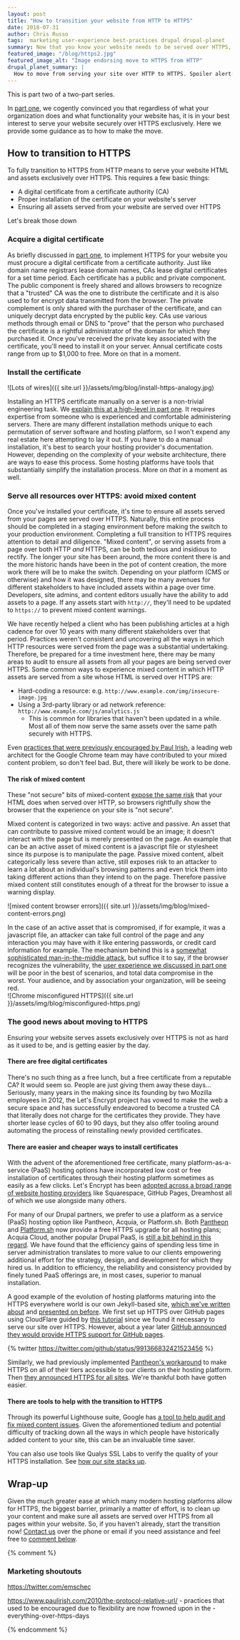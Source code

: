 ```yaml
---
layout: post
title: "How to transition your website from HTTP to HTTPS"
date: 2018-07-31
author: Chris Russo
tags:  marketing user-experience best-practices drupal drupal-planet
summary: Now that you know your website needs to be served over HTTPS, we help you get there.
featured_image: "/blog/https2.jpg"
featured_image_alt: "Image endorsing move to HTTPS from HTTP"
drupal_planet_summary: |
  How to move from serving your site over HTTP to HTTPS. Spoiler alert: there are some easy ways to do this with various Drupal hosting options. A quick read for guidance.
---
```


This is part two of a two-part series.

In [part one](/2018/06/26/why-you-need-https.html), we cogently convinced you that regardless of what your organization does and what functionality your website has, it is in your best interest to serve your website securely over HTTPS exclusively. Here we provide some guidance as to how to make the move.

## How to transition to HTTPS

To fully transition to HTTPS from HTTP means to serve your website HTML and assets exclusively over HTTPS. This requires a few basic things:

- A digital certificate from a certificate authority (CA)
- Proper installation of the certificate on your website's server
- Ensuring all assets served from your website are served over HTTPS

Let's break those down

### Acquire a digital certificate

As briefly discussed in [part one](/2018/06/26/why-you-need-https.html), to implement HTTPS for your website you must procure a digital certificate from a certificate authority. Just like domain name registrars lease domain names, CAs lease digital certificates for a set time period. Each certificate has a public and private component. The public component is freely shared and allows browsers to recognize that a "trusted" CA was the one to distribute the certificate and it is also used to for encrypt data transmitted from the browser. The private complement is only shared with the purchaser of the certificate, and can uniquely decrypt data encrypted by the public key. CAs use various methods through email or DNS to "prove" that the person who purchased the certificate is a rightful administrator of the domain for which they purchased it. Once you've received the private key associated with the certificate, you'll need to install it on your server. Annual certificate costs range from up to $1,000 to free. More on that in a moment.

### Install the certificate

![Lots of wires]({{ site.url }}/assets/img/blog/install-https-analogy.jpg)

Installing an HTTPS certificate manually on a server is a non-trivial engineering task. We [explain this at a high-level in part one](/2018/06/26/why-you-need-https.html#what-authentication-does-for-you). It  requires expertise from someone who is experienced and comfortable administering servers. There are many different installation methods unique to each permutation of server software and hosting platform, so I won't expend any real estate here attempting to lay it out. If you have to do a manual installation, it's best to search your hosting provider's documentation. However, depending on the complexity of your website architecture, there are ways to ease this process. Some hosting platforms have tools that substantially simplify the installation process. More on _that_ in a moment as well.

### Serve all resources over HTTPS: avoid mixed content

Once you've installed your certificate, it's time to ensure all assets served from your pages are served over HTTPS. Naturally, this entire process should be completed in a staging environment before making the switch to your production environment. Completing a full transition to HTTPS requires attention to detail and diligence. "Mixed content", or serving assets from a page over both HTTP _and_ HTTPS, can be both tedious and insidious to rectify. The longer your site has been around, the more content there is and the more historic hands have been in the pot of content creation, the more work there will be to make the switch. Depending on your platform (CMS or otherwise) and how it was designed, there may be many avenues for different stakeholders to have included assets within a page over time. Developers, site admins, and content editors usually have the ability to add assets to a page. If any assets start with `http://`, they'll need to be updated to `https://` to prevent mixed content warnings.

We have recently helped a client who has been publishing articles at a high cadence for over 10 years with many different stakeholders over that period. Practices weren't consistent and uncovering all the ways in which HTTP resources were served from the page was a substantial undertaking. Therefore, be prepared for a time investment here, there may be many areas to audit to ensure all assets from all your pages are being served over HTTPS. Some common ways to experience mixed content in which HTTP assets are served from a site whose HTML is served over HTTPS are:

- Hard-coding a resource: e.g. `http://www.example.com/img/insecure-image.jpg`
- Using a 3rd-party library or ad network reference: `http://www.example.com/js/analytics.js`
  - This is common for libraries that haven't been updated in a while. Most all of them now serve the same assets over the same path securely with HTTPS.

Even [practices that were previously encouraged by Paul Irish](https://www.paulirish.com/2010/the-protocol-relative-url/), a leading web architect for the Google Chrome team may have contributed to your mixed content problem, so don't feel bad. But, there will likely be work to be done.

#### The risk of mixed content

These "not secure" bits of mixed-content [expose the same risk](https://developers.google.com/web/fundamentals/security/prevent-mixed-content/what-is-mixed-content#mixed_content_weakens_https
) that your HTML does when served over HTTP, so browsers rightfully show the browser that the experience on your site is "not secure".

Mixed content is categorized in two ways: active and passive. An asset that can contribute to passive mixed content would be an image; it doesn't interact with the page but is merely presented on the page. An example that can be an active asset of mixed content is a javascript file or stylesheet since its purpose is to manipulate the page. Passive mixed content, albeit categorically less severe than active, still exposes risk to an attacker to learn a lot about an individual's browsing patterns and even trick them into taking different actions than they intend to on the page. Therefore passive mixed content still constitutes enough of a threat for the browser to issue a warning display.

![mixed content browser errors]({{ site.url }}/assets/img/blog/mixed-content-errors.png)

In the case of an active asset that is compromised, if for example, it was a javascript file, an attacker can take full control of the page and any interaction you may have with it like entering passwords, or credit card information for example. The mechanism behind this is a [somewhat sophisticated man-in-the-middle attack](https://developers.google.com/web/fundamentals/security/prevent-mixed-content/what-is-mixed-content#mixed_content_types_security_threats_associated), but suffice it to say, if the browser recognizes the vulnerability, the [user experience we discussed in part one](/2018/06/26/why-you-need-https.html#https-improves-credibility-and-ux) will be poor in the best of scenarios, and total data compromise in the worst. Your audience, and by association your organization, will be seeing red.
<br> ![Chrome misconfigured HTTPS]({{ site.url }}/assets/img/blog/misconfigured-https.png)

### The good news about moving to HTTPS

Ensuring your website serves assets exclusively over HTTPS is not as hard as it used to be, and is getting easier by the day.

#### There are free digital certificates

There's no such thing as a free lunch, but a free certificate from a reputable CA? It would seem so. People are just giving them away these days… Seriously, many years in the making since its founding by two Mozilla employees in 2012, the Let's Encrypt project has vowed to make the web a secure space and has successfully endeavored to become a trusted CA that literally does not charge for the certificates they provide. They have shorter lease cycles of 60 to 90 days, but they also offer tooling around automating the process of reinstalling newly provided certificates.

#### There are easier and cheaper ways to install certificates

With the advent of the aforementioned free certificate, many platform-as-a-service (PaaS) hosting options have incorporated low cost or free installation of certificates through their hosting platform sometimes as easily as a few clicks. Let's Encrypt has been [ adopted across a broad range of website hosting providers](https://community.letsencrypt.org/t/web-hosting-who-support-lets-encrypt/6920) like Squarespace, GitHub Pages, Dreamhost all of which we use alongside many others.

For many of our Drupal partners, we prefer to use a platform as a service (PaaS) hosting option like Pantheon, Acquia, or Platform.sh. Both [Pantheon](https://pantheon.io/features/managed-https
) and [Platform.sh](https://platform.sh/blog/free-ssl-certificates-for-every-project-every-environment) now provide a free HTTPS upgrade for all hosting plans; Acquia Cloud, another popular Drupal PaaS, is [still a bit behind in this regard](https://redfinsolutions.com/blog/installing-free-lets-encrypt-ssl-certificates-acquia#comment-3290247800). We have found that the efficiency gains of spending less time in server administration translates to more value to our clients empowering additional effort for the strategy, design, and development for which they hired us. In addition to efficiency, the reliability and consistency provided by finely tuned PaaS offerings are, in most cases, superior to manual installation.

A good example of the evolution of hosting platforms maturing into the HTTPS everywhere world is our own Jekyll-based site, [which we've written about](/blog/tag/jekyll) and [presented on before](https://www.fldrupal.camp/sessions/sessions-drupal-island/strange-case-dr-jekyll-and-mr-drupal). We first set up HTTPS over GitHub pages using CloudFlare guided by [this tutorial](https://blog.cloudflare.com/secure-and-fast-github-pages-with-cloudflare/) since we found it necessary to serve our site over HTTPS. However, about a year later [GitHub announced they would provide HTTPS support for GitHub pages](https://blog.github.com/2018-05-01-github-pages-custom-domains-https/0).

{% twitter https://twitter.com/github/status/991366832421523456 %}

Similarly, we had previously implemented [Pantheon's workaround](https://pantheon.io/blog/using-cloudflare-run-pantheon-sites-under-https-free) to make HTTPS on all of their tiers accessible to our clients on their hosting platform. Then [they announced HTTPS for all sites](https://pantheon.io/blog/pantheon-launches-global-cdn-automated-https-all-sites). We're thankful both have gotten easier.

#### There are tools to help with the transition to HTTPS

Through its powerful Lighthouse suite, Google has [a tool to help audit and fix mixed content issues](https://developers.google.com/web/tools/lighthouse/audits/mixed-content). Given the aforementioned tedium and potential difficulty of tracking down all the ways in which people have historically added content to your site, this can be an invaluable time saver.

You can also use tools like Qualys SSL Labs to verify the quality of your HTTPS installation. See [how our site stacks up](https://www.ssllabs.com/ssltest/analyze.html?d=savaslabs.com&latest).

## Wrap-up

Given the much greater ease at which many modern hosting platforms allow for HTTPS, the biggest barrier, primarily a matter of effort, is to clean up your content and make sure all assets are served over HTTPS from all pages within your website. So, if you haven't already, start the transition now! [Contact us](/contact) over the phone or email if you need assistance and feel free to [comment below](#js-comments).

{% comment %}
### Marketing shoutouts

https://twitter.com/emschec

https://www.paulirish.com/2010/the-protocol-relative-url/ - practices that used to be encouraged due to flexibility are now frowned upon in the -everything-over-https-days

{% endcomment %}
